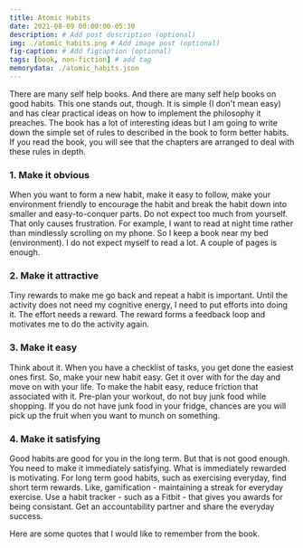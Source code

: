 ```yaml
---
title: Atomic Habits
date: 2021-08-09 00:00:00-05:30
description: # Add post description (optional)
img: ./atomic_habits.png # Add image post (optional)
fig-caption: # Add figcaption (optional)
tags: [book, non-fiction] # add tag
memorydata: ./atomic_habits.json
---
```


There are many self help books. And there are many self help books on good habits. This one stands out, though. It is simple (I don't mean easy) and has clear practical ideas on how to implement the philosophy it preaches. The book has a lot of interesting ideas but I am going to write down the simple set of rules to described in the book to form better habits. If you read the book, you will see that the chapters are arranged to deal with these rules in depth.

### 1. Make it obvious
When you want to form a new habit, make it easy to follow, make your environment friendly to encourage the habit and break the habit down into smaller and easy-to-conquer parts. Do not expect too much from yourself. That only causes frustration. For example, I want to read at night time rather than mindlessly scrolling on my phone. So I keep a book near my bed (environment). I do not expect myself to read a lot. A couple of pages is enough. 

### 2. Make it attractive
Tiny rewards to make me go back and repeat a habit is important. Until the activity does not need my cognitive energy, I need to put efforts into doing it. The effort needs a reward. The reward forms a feedback loop and motivates me to do the activity again. 

### 3. Make it easy
Think about it. When you have a checklist of tasks, you get done the easiest ones first. So, make your new habit easy. Get it over with for the day and move on with your life. To make the habit easy, reduce friction that associated with it. Pre-plan your workout, do not buy junk food while shopping. If you do not have junk food in your fridge, chances are you will pick up the fruit when you want to munch on something.

### 4. Make it satisfying
Good habits are good for you in the long term. But that is not good enough. You need to make it immediately satisfying. What is immediately rewarded is motivating. For long term good habits, such as exercising everyday, find short term rewards. Like, gamification - maintaining a streak for everyday exercise. Use a habit tracker - such as a Fitbit - that gives you awards for being consistant. Get an accountability partner and share the everyday success. 

Here are some quotes that I would like to remember from the book.
